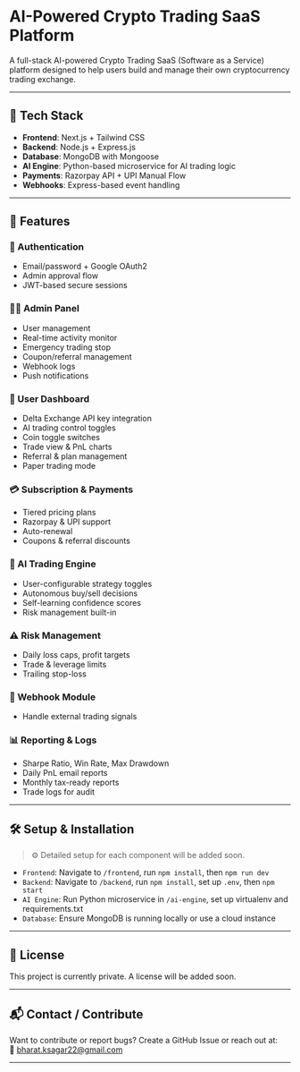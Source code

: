 # AI-Powered Crypto Trading SaaS Platform

A full-stack AI-powered Crypto Trading SaaS (Software as a Service) platform designed to help users build and manage their own cryptocurrency trading exchange.

---

## 🚀 Tech Stack

- **Frontend**: Next.js + Tailwind CSS
- **Backend**: Node.js + Express.js
- **Database**: MongoDB with Mongoose
- **AI Engine**: Python-based microservice for AI trading logic
- **Payments**: Razorpay API + UPI Manual Flow
- **Webhooks**: Express-based event handling

---

## 🎯 Features

### 🔐 Authentication
- Email/password + Google OAuth2
- Admin approval flow
- JWT-based secure sessions

### 🧑‍💻 Admin Panel
- User management
- Real-time activity monitor
- Emergency trading stop
- Coupon/referral management
- Webhook logs
- Push notifications

### 👤 User Dashboard
- Delta Exchange API key integration
- AI trading control toggles
- Coin toggle switches
- Trade view & PnL charts
- Referral & plan management
- Paper trading mode

### 💳 Subscription & Payments
- Tiered pricing plans
- Razorpay & UPI support
- Auto-renewal
- Coupons & referral discounts

### 🤖 AI Trading Engine
- User-configurable strategy toggles
- Autonomous buy/sell decisions
- Self-learning confidence scores
- Risk management built-in

### ⚠️ Risk Management
- Daily loss caps, profit targets
- Trade & leverage limits
- Trailing stop-loss

### 🔔 Webhook Module
- Handle external trading signals

### 📊 Reporting & Logs
- Sharpe Ratio, Win Rate, Max Drawdown
- Daily PnL email reports
- Monthly tax-ready reports
- Trade logs for audit

---

## 🛠️ Setup & Installation

> ⚙️ Detailed setup for each component will be added soon.

- `Frontend`: Navigate to `/frontend`, run `npm install`, then `npm run dev`
- `Backend`: Navigate to `/backend`, run `npm install`, set up `.env`, then `npm start`
- `AI Engine`: Run Python microservice in `/ai-engine`, set up virtualenv and requirements.txt
- `Database`: Ensure MongoDB is running locally or use a cloud instance

---

## 📄 License

This project is currently private. A license will be added soon.

---

## 📬 Contact / Contribute

Want to contribute or report bugs? Create a GitHub Issue or reach out at:  
📧 bharat.ksagar22@gmail.com

---


